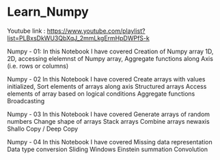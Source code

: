 # Learn_Numpy
Youtube link : https://www.youtube.com/playlist?list=PLBxsDkWU3QbXqJ_2mmLkgErmHpDWPfS-k

Numpy - 01:
In this Notebook I have covered Creation of Numpy array 1D, 2D, accessing elelemnst of Numpy array, Aggregate functions along Axis (i.e. rows or columns)

Numpy - 02
In this Notebook I have covered 
Create arrays with values initialized,
Sort elements of arrays along axis
Structured arrays
Access elements of array based on logical conditions
Aggregate functions
Broadcasting

Numpy - 03
In this Notebook I have covered 
Generate arrays of random numbers
Change shape of arrays
Stack arrays
Combine arrays
newaxis
Shallo Copy / Deep Copy

Numpy - 04
In this Notebook I have covered 
Missing data representation
Data type conversion
Sliding Windows
Einstein summation
Convolution
